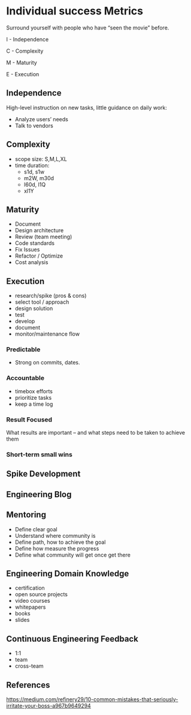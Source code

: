 # Individual success Metrics

 Surround yourself with people who have “seen the movie” before.
 
I - Independence 

C - Complexity

M - Maturity

E - Execution

## Independence 
High-level instruction on new tasks, little guidance on daily work:
- Analyze users’ needs 
- Talk to vendors

## Complexity
- scope size: S,M,L,XL
- time duration: 
  - s1d, s1w
  - m2W, m30d
  - l60d, l1Q
  - xl1Y


## Maturity
- Document
- Design architecture 
- Review (team meeting)
- Code standards
- Fix Issues
- Refactor / Optimize
- Cost analysis

## Execution
- research/spike (pros & cons) 
- select tool / approach
- design solution
- test
- develop
- document
- monitor/maintenance flow


### Predictable
- Strong on commits, dates.

### Accountable
- timebox efforts
- prioritize tasks
- keep a time log

### Result Focused
What results are important – and what steps need to be taken to achieve them

### Short-term small wins

## Spike Development

## Engineering Blog

## Mentoring

- Define clear goal
- Understand where community is
- Define path, how to achieve the goal
- Define how measure the progress
- Define what community will get once get there

## Engineering Domain Knowledge 
- certification
- open source projects
- video courses
- whitepapers
- books
- slides

## Continuous Engineering Feedback
- 1:1 
- team
- cross-team

## References
https://medium.com/refinery29/10-common-mistakes-that-seriously-irritate-your-boss-a967b9649294

